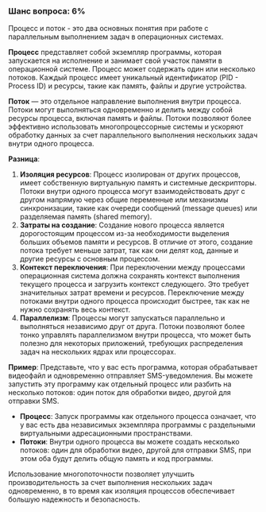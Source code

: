 ### Шанс вопроса: 6%

Процесс и поток - это два основных понятия при работе с параллельным выполнением задач в операционных системах.

**Процесс** представляет собой экземпляр программы, которая запускается на исполнение и занимает свой участок памяти в операционной системе. Процесс может содержать один или несколько потоков. Каждый процесс имеет уникальный идентификатор (PID - Process ID) и ресурсы, такие как память, файлы и другие устройства.

**Поток** — это отдельное направление выполнения внутри процесса. Потоки могут выполняться одновременно и делить между собой ресурсы процесса, включая память и файлы. Потоки позволяют более эффективно использовать многопроцессорные системы и ускоряют обработку данных за счет параллельного выполнения нескольких задач внутри одного процесса.

**Разница**:
1. **Изоляция ресурсов**: Процесс изолирован от других процессов, имеет собственную виртуальную память и системные дескрипторы. Потоки внутри одного процесса могут взаимодействовать друг с другом напрямую через общие переменные или механизмы синхронизации, такие как очереди сообщений (message queues) или разделяемая память (shared memory).
2. **Затраты на создание**: Создание нового процесса является дорогостоящим процессом из-за необходимости выделения больших объемов памяти и ресурсов. В отличие от этого, создание потока требует меньше затрат, так как они делят код, данные и другие ресурсы с основным процессом.
3. **Контекст переключения**: При переключении между процессами операционная система должна сохранять контекст выполнения текущего процесса и загрузить контекст следующего. Это требует значительных затрат времени и ресурсов. Переключение между потоками внутри одного процесса происходит быстрее, так как не нужно сохранять весь контекст.
4. **Параллелизм**: Процессы могут запускаться параллельно и выполняться независимо друг от друга. Потоки позволяют более тонко управлять параллелизмом внутри процесса, что может быть полезно для некоторых приложений, требующих распределения задач на нескольких ядрах или процессорах.

**Пример**: Представьте, что у вас есть программа, которая обрабатывает видеофайл и одновременно отправляет SMS-уведомления. Вы можете запустить эту программу как отдельный процесс или разбить на несколько потоков: один поток для обработки видео, другой для отправки SMS.

- **Процесс**: Запуск программы как отдельного процесса означает, что у вас есть два независимых экземпляра программы с раздельными виртуальными адресационными пространствами.
- **Потоки**: Внутри одного процесса вы можете создать несколько потоков: один для обработки видео, другой для отправки SMS, при этом оба будут делить общую память и код программы.

Использование многопоточности позволяет улучшить производительность за счет выполнения нескольких задач одновременно, в то время как изоляция процессов обеспечивает большую надежность и безопасность.
